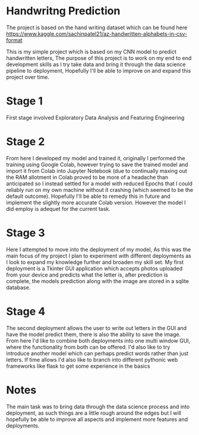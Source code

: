 # Handwritng Prediction
The project is based on the hand writing dataset which can be found here https://www.kaggle.com/sachinpatel21/az-handwritten-alphabets-in-csv-format

This is my simple project which is based on my CNN model to predict handwritten letters, The purpose of this project is to work on my end to end development skills as I try take data and bring it through the data science pipeline to deployment, Hopefully I'll be able to improve on and expand this project over time.
 # Stage 1 
 First stage involved Exploratory Data Analysis and Featuring Engineering
 
 # Stage 2
 From here I developed my model and trained it, originally I performed the training using Google Colab, however trying to save the trained model and import it from Colab into Jupyter Notebook (due to continually maxing out the RAM allotment in Colab proved to be more of a headache than anticipated so I instead settled for a model with reduced Epochs that I could reliably run on my own machine without it crashing (which seemed to be the default outcome). Hopefully I'll be able to remedy this in future and implement the slightly more accurate Colab version. However the model I did employ is adequet for the current task. 
 
 # Stage 3 
 Here I attempted to move into the deployment of my model, As this was the main focus of my project I plan to experiment with different deployments as I look to expand my knowledge further and broaden my skill set. 
 My first deployment is a Tkinter GUI application which accepts photos uploaded from your device and predicts what the letter is, after prediction is complete, the models prediction along with the image are stored in a sqlite database.
 
 # Stage 4 
 The second deployment allows the user to write out letters in the GUI and have the model predict them, there is also the ability to save the image. From here I'd like to combine both deployments into one multi window GUI, where the functionality from both can be offered. I'd also like to try introduce another model which can perhaps predict words rather than just letters. If time allows I'd also like to branch into different pythonic web frameworks like flask to get some experience in the basics
 
 # Notes
 The main task was to bring data through the data science process and into deployment, as such things are a little rough around the edges but I will hopefully be able to improve all aspects and implement more features and deployments.

